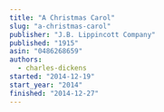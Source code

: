```yaml
---
title: "A Christmas Carol"
slug: "a-christmas-carol"
publisher: "J.B. Lippincott Company"
published: "1915"
asin: "0486268659"
authors:
  - charles-dickens
started: "2014-12-19"
start_year: "2014"
finished: "2014-12-27"
---
```

